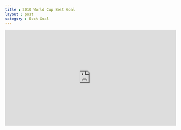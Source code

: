 ```yaml
---
title : 2010 World Cup Best Goal
layout : post
category : Best Goal
---
```



<dl>
<iframe width="560" height="315" src="https://www.youtube.com/embed/KIXlPp_t21k" frameborder="0" allowfullscreen></iframe>
</dl>
